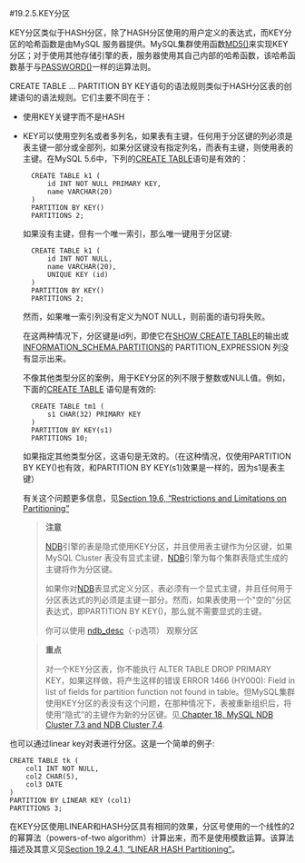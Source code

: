 #19.2.5.KEY分区

KEY分区类似于HASH分区，除了HASH分区使用的用户定义的表达式，而KEY分区的哈希函数是由MySQL 服务器提供。MySQL集群使用函数[MD5()][12.13.00]来实现KEY分区；对于使用其他存储引擎的表，服务器使用其自己内部的哈希函数，该哈希函数基于与[PASSWORD()][12.13.00]一样的运算法则。

CREATE TABLE ... PARTITION BY KEY语句的语法规则类似于HASH分区表的创建语句的语法规则。它们主要不同在于：

- 使用KEY关键字而不是HASH

- KEY可以使用空列名或者多列名，如果表有主键，任何用于分区键的列必须是表主键一部分或全部列，如果分区键没有指定列名，而表有主键，则使用表的主键。在MySQL 5.6中，下列的[CREATE TABLE][13.01.17]语句是有效的：

		CREATE TABLE k1 (
			id INT NOT NULL PRIMARY KEY,
			name VARCHAR(20)
		)
		PARTITION BY KEY()
		PARTITIONS 2;

	如果没有主键，但有一个唯一索引，那么唯一键用于分区键:

	    CREATE TABLE k1 (
		    id INT NOT NULL,
		    name VARCHAR(20),
		    UNIQUE KEY (id)
	    )
	    PARTITION BY KEY()
	    PARTITIONS 2;

	然而，如果唯一索引列没有定义为NOT NULL，则前面的语句将失败。　　　　

	在这两种情况下，分区键是id列，即使它在[SHOW CREATE TABLE][13.07.05]的输出或[INFORMATION_SCHEMA.PARTITIONS][21.13.00]的 PARTITION_EXPRESSION 列没有显示出来。

	不像其他类型分区的案例，用于KEY分区的列不限于整数或NULL值。例如，下面的[CREATE TABLE][13.01.17] 语句是有效的:

	    CREATE TABLE tm1 (
	    	s1 CHAR(32) PRIMARY KEY
	    )
	    PARTITION BY KEY(s1)
	    PARTITIONS 10;

	如果指定其他类型分区，这语句是无效的。（在这种情况，仅使用PARTITION BY KEY()也有效，和PARTITION BY KEY(s1)效果是一样的，因为s1是表主键）

	有关这个问题更多信息，见[Section 19.6, “Restrictions and Limitations on Partitioning”](./19.06.00_Restrictions_and_Limitations_on_Partitioning.md)

	>**注意**
	>
	>[NDB][18.00.00]引擎的表是隐式使用KEY分区，并且使用表主键作为分区键，如果MySQL Cluster 表没有显式主键，[NDB][18.00.00]引擎为每个集群表隐式生成的主键将作为分区键。
	>
	>如果你对[NDB][18.00.00]表显式定义分区，表必须有一个显式主键，并且任何用于分区表达式的列必须是主键一部分。然而，如果表使用一个"空的"分区表达式，即PARTITION BY KEY()，那么就不需要显式的主键。
	>
	>你可以使用 [ndb_desc][18.04.10]（-p选项） 观察分区


	>**重点**
	>
	>对一个KEY分区表，你不能执行 ALTER TABLE DROP PRIMARY KEY，如果这样做，将产生这样的错误 ERROR 1466 (HY000): Field in list of fields for partition function not found in table。但MySQL集群使用KEY分区的表没有这个问题，在那种情况下，表被重新组织后，将使用“隐式”的主键作为新的分区键。见[ Chapter 18, MySQL NDB Cluster 7.3 and NDB Cluster 7.4][18.00.00].

也可以通过linear key对表进行分区。这是一个简单的例子:

    CREATE TABLE tk (
	    col1 INT NOT NULL,
	    col2 CHAR(5),
	    col3 DATE
    )
    PARTITION BY LINEAR KEY (col1)
    PARTITIONS 3;

在KEY分区使用LINEAR和HASH分区具有相同的效果，分区号使用的一个线性的2的幂算法（powers-of-two algorithm）计算出来，而不是使用模数运算。该算法描述及其意义见[Section 19.2.4.1, “LINEAR HASH Partitioning”](./19.02.04_HASH_Partitioning.md#19.2.4.1)。


[12.13.00]:../Chapter_12/12.13.00_Encryption_and_Compression_Functions.md
[13.01.17]:../Chapter_13/13.01.17_CREATE_TABLE_Syntax.md
[13.07.05]:../Chapter_13/13.07.05_SHOW_Syntax.md#/13.07.05.12
[18.00.00]:../Chapter_18/18.00.00_MySQL_Cluster_NDB_7.3.md
[18.04.10]:../Chapter_18/18.04.10_ndb\_desc_—_Describe_NDB_Tables.md
[21.13.00]:../Chapter_21/21.14.00_The_INFORMATION\_SCHEMA_PARTITIONS_Table.md